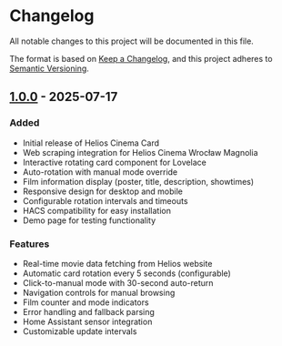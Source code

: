 # Changelog

All notable changes to this project will be documented in this file.

The format is based on [Keep a Changelog](https://keepachangelog.com/en/1.0.0/),
and this project adheres to [Semantic Versioning](https://semver.org/spec/v2.0.0.html).

## [1.0.0] - 2025-07-17

### Added
- Initial release of Helios Cinema Card
- Web scraping integration for Helios Cinema Wrocław Magnolia
- Interactive rotating card component for Lovelace
- Auto-rotation with manual mode override
- Film information display (poster, title, description, showtimes)
- Responsive design for desktop and mobile
- Configurable rotation intervals and timeouts
- HACS compatibility for easy installation
- Demo page for testing functionality

### Features
- Real-time movie data fetching from Helios website
- Automatic card rotation every 5 seconds (configurable)
- Click-to-manual mode with 30-second auto-return
- Navigation controls for manual browsing
- Film counter and mode indicators
- Error handling and fallback parsing
- Home Assistant sensor integration
- Customizable update intervals

[1.0.0]: https://github.com/oleksiyp/helios-cinema-card/releases/tag/v1.0.0
